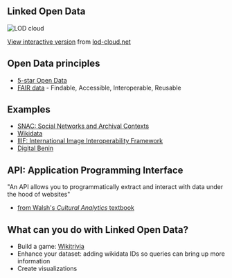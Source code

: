 ## Linked Open Data

![LOD cloud](https://lod-cloud.net/clouds/lod-cloud.svg)

[View interactive version](https://lod-cloud.net/clouds/lod-cloud.svg) from [lod-cloud.net](https://lod-cloud.net/)


## Open Data principles

- [5-star Open Data](https://5stardata.info/en/)
- [FAIR data](https://www.go-fair.org/fair-principles/) - Findable, Accessible, Interoperable, Reusable

## Examples

- [SNAC: Social Networks and Archival Contexts](https://snaccooperative.org/)
- [Wikidata](https://www.wikidata.org/wiki/Wikidata:Main_Page)
- [IIIF: International Image Interoperability Framework](https://iiif.io/)
- [Digital Benin](https://digitalbenin.org/)


## API: Application Programming Interface

"An API allows you to programmatically extract and interact with data under the hood of websites"
 
 - [from Walsh's *Cultural Analytics* textbook](https://melaniewalsh.github.io/Intro-Cultural-Analytics/04-Data-Collection/05-What-Is-API.html)


## What can you do with Linked Open Data?

- Build a game: [Wikitrivia](https://wikitrivia.tomjwatson.com/)
- Enhance your dataset: adding wikidata IDs so queries can bring up more information
- Create visualizations

